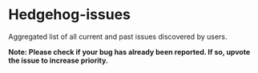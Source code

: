 # Hedgehog-issues

Aggregated list of all current and past issues discovered by users.

__Note: Please check if your bug has already been reported. If so, upvote the issue to increase priority.__